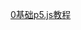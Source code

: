 [0基础p5.js教程](https://www.bilibili.com/video/BV188411g7Rc/?spm_id_from=333.337.search-card.all.click&vd_source=3d9e9a0e7677ae790c38995a8e2d121a)